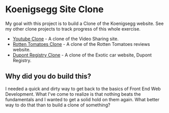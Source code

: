 # Koenigsegg Site Clone

My goal with this project is to build a Clone of the Koenigsegg website. See my other clone projects to track progress of this whole exercise.

* [Youtube Clone](https://github.com/devonlambert/youtubeclone) - A clone of the Video Sharing site.
* [Rotten Tomatoes Clone](https://github.com/devonlambert/rottentomatoclone) - A clone of the Rotten Tomatoes reviews website.
* [Dupont Registry Clone](https://github.com/devonlambert/dupontregistryclone) - A clone of the Exotic car website, Dupont Registry.

## Why did you do build this?

I needed a quick and dirty way to get back to the basics of Front End Web Development. What I've come to realize is that nothing beats the fundamentals and I wanted to get a solid hold on them again. What better way to do that than to build a clone of something?